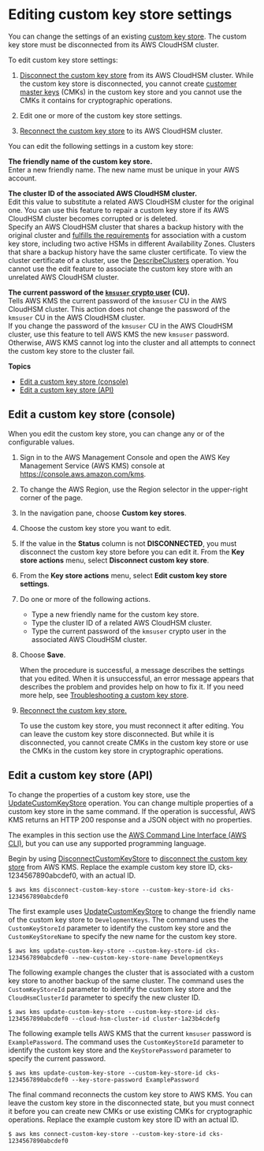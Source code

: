 # Editing custom key store settings<a name="update-keystore"></a>

You can change the settings of an existing [custom key store](key-store-concepts.md#concept-custom-key-store)\. The custom key store must be disconnected from its AWS CloudHSM cluster\.

To edit custom key store settings:

1. [Disconnect the custom key store](disconnect-keystore.md) from its AWS CloudHSM cluster\. While the custom key store is disconnected, you cannot create [customer master keys](concepts.md#master_keys) \(CMKs\) in the custom key store and you cannot use the CMKs it contains for cryptographic operations\. 

1. Edit one or more of the custom key store settings\.

1. [Reconnect the custom key store](disconnect-keystore.md) to its AWS CloudHSM cluster\.

You can edit the following settings in a custom key store:

**The friendly name of the custom key store\.**  
Enter a new friendly name\. The new name must be unique in your AWS account\.

**The cluster ID of the associated AWS CloudHSM cluster\.**  
Edit this value to substitute a related AWS CloudHSM cluster for the original one\. You can use this feature to repair a custom key store if its AWS CloudHSM cluster becomes corrupted or is deleted\.   
Specify an AWS CloudHSM cluster that shares a backup history with the original cluster and [fulfills the requirements](create-keystore.md#before-keystore) for association with a custom key store, including two active HSMs in different Availability Zones\. Clusters that share a backup history have the same cluster certificate\. To view the cluster certificate of a cluster, use the [DescribeClusters](https://docs.aws.amazon.com/cloudhsm/latest/APIReference/API_DescribeClusters.html) operation\. You cannot use the edit feature to associate the custom key store with an unrelated AWS CloudHSM cluster\. 

**The current password of the [`kmsuser` crypto user](key-store-concepts.md#concept-kmsuser) \(CU\)\.**  
Tells AWS KMS the current password of the `kmsuser` CU in the AWS CloudHSM cluster\. This action does not change the password of the `kmsuser` CU in the AWS CloudHSM cluster\.  
If you change the password of the `kmsuser` CU in the AWS CloudHSM cluster, use this feature to tell AWS KMS the new `kmsuser` password\. Otherwise, AWS KMS cannot log into the cluster and all attempts to connect the custom key store to the cluster fail\. 

**Topics**
+ [Edit a custom key store \(console\)](#update-keystore-console)
+ [Edit a custom key store \(API\)](#update-keystore-api)

## Edit a custom key store \(console\)<a name="update-keystore-console"></a>

When you edit the custom key store, you can change any or of the configurable values\.

1. Sign in to the AWS Management Console and open the AWS Key Management Service \(AWS KMS\) console at [https://console\.aws\.amazon\.com/kms](https://console.aws.amazon.com/kms)\.

1. To change the AWS Region, use the Region selector in the upper\-right corner of the page\.

1. In the navigation pane, choose **Custom key stores**\.

1. Choose the custom key store you want to edit\. 

1. If the value in the **Status** column is not **DISCONNECTED**, you must disconnect the custom key store before you can edit it\. From the **Key store actions** menu, select **Disconnect custom key store**\.

1. From the **Key store actions** menu, select **Edit custom key store settings**\.

1. Do one or more of the following actions\.
   + Type a new friendly name for the custom key store\.
   + Type the cluster ID of a related AWS CloudHSM cluster\.
   + Type the current password of the `kmsuser` crypto user in the associated AWS CloudHSM cluster\.

1. Choose **Save**\.

   When the procedure is successful, a message describes the settings that you edited\. When it is unsuccessful, an error message appears that describes the problem and provides help on how to fix it\. If you need more help, see [Troubleshooting a custom key store](fix-keystore.md)\.

1. [Reconnect the custom key store\.](disconnect-keystore.md)

   To use the custom key store, you must reconnect it after editing\. You can leave the custom key store disconnected\. But while it is disconnected, you cannot create CMKs in the custom key store or use the CMKs in the custom key store in cryptographic operations\.

## Edit a custom key store \(API\)<a name="update-keystore-api"></a>

To change the properties of a custom key store, use the [UpdateCustomKeyStore](https://docs.aws.amazon.com/kms/latest/APIReference/API_UpdateCustomKeyStore.html) operation\. You can change multiple properties of a custom key store in the same command\. If the operation is successful, AWS KMS returns an HTTP 200 response and a JSON object with no properties\.

The examples in this section use the [AWS Command Line Interface \(AWS CLI\)](https://aws.amazon.com/cli/), but you can use any supported programming language\. 

Begin by using [DisconnectCustomKeyStore](https://docs.aws.amazon.com/kms/latest/APIReference/API_DisconnectCustomKeyStore.html) to [disconnect the custom key store](disconnect-keystore.md) from AWS KMS\. Replace the example custom key store ID, cks\-1234567890abcdef0, with an actual ID\.

```
$ aws kms disconnect-custom-key-store --custom-key-store-id cks-1234567890abcdef0
```

The first example uses [UpdateCustomKeyStore](https://docs.aws.amazon.com/kms/latest/APIReference/API_UpdateCustomKeyStore.html) to change the friendly name of the custom key store to `DevelopmentKeys`\. The command uses the `CustomKeyStoreId` parameter to identify the custom key store and the `CustomKeyStoreName` to specify the new name for the custom key store\.

```
$ aws kms update-custom-key-store --custom-key-store-id cks-1234567890abcdef0 --new-custom-key-store-name DevelopmentKeys
```

The following example changes the cluster that is associated with a custom key store to another backup of the same cluster\. The command uses the `CustomKeyStoreId` parameter to identify the custom key store and the `CloudHsmClusterId` parameter to specify the new cluster ID\. 

```
$ aws kms update-custom-key-store --custom-key-store-id cks-1234567890abcdef0 --cloud-hsm-cluster-id cluster-1a23b4cdefg
```

The following example tells AWS KMS that the current `kmsuser` password is `ExamplePassword`\. The command uses the `CustomKeyStoreId` parameter to identify the custom key store and the `KeyStorePassword` parameter to specify the current password\.

```
$ aws kms update-custom-key-store --custom-key-store-id cks-1234567890abcdef0 --key-store-password ExamplePassword
```

The final command reconnects the custom key store to AWS KMS\. You can leave the custom key store in the disconnected state, but you must connect it before you can create new CMKs or use existing CMKs for cryptographic operations\. Replace the example custom key store ID with an actual ID\.

```
$ aws kms connect-custom-key-store --custom-key-store-id cks-1234567890abcdef0
```